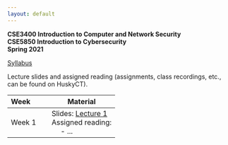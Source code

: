 ```yaml
---
layout: default
---
```


**CSE3400 Introduction to Computer and Network Security**<br/>
**CSE5850 Introduction to Cybersecurity**<br/>
**Spring 2021**

[Syllabus]()

Lecture slides and assigned reading (assignments, class recordings, etc., can be found on HuskyCT).

| Week&emsp;&emsp;| Material           |
|----------|--------------------|
| Week 1 | Slides: [Lecture 1]() <br/> Assigned reading: <br/> &emsp; - ... |